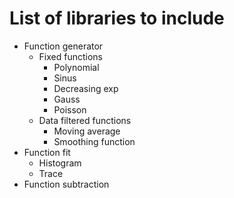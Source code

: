# List of libraries to include

- Function generator
  - Fixed functions
    - Polynomial
    - Sinus
    - Decreasing exp
    - Gauss
    - Poisson
  - Data filtered functions
    - Moving average
    - Smoothing function
- Function fit
  - Histogram
  - Trace
- Function subtraction
  
